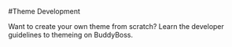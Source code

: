 #Theme Development

Want to create your own theme from scratch? Learn the developer guidelines to themeing on BuddyBoss.